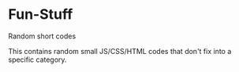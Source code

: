 # Fun-Stuff
Random short codes

This contains random small JS/CSS/HTML codes that don't fix into a specific category.
